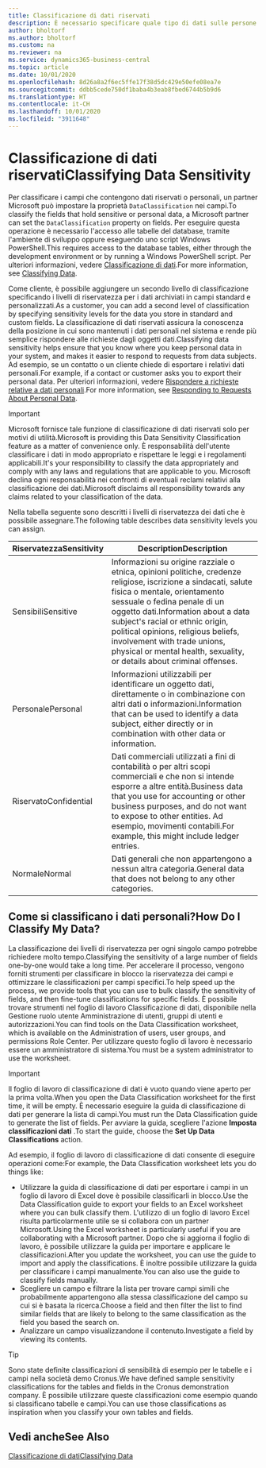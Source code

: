 ```yaml
---
title: Classificazione di dati riservati
description: È necessario specificare quale tipo di dati sulle persone memorizzare in modo da rispondere alle richieste dell'oggetto dati.
author: bholtorf
ms.author: bholtorf
ms.custom: na
ms.reviewer: na
ms.service: dynamics365-business-central
ms.topic: article
ms.date: 10/01/2020
ms.openlocfilehash: 8d26a8a2f6ec5ffe17f38d5dc429e50efe08ea7e
ms.sourcegitcommit: ddbb5cede750df1baba4b3eab8fbed6744b5b9d6
ms.translationtype: HT
ms.contentlocale: it-CH
ms.lasthandoff: 10/01/2020
ms.locfileid: "3911648"
---
```

# <a name="classifying-data-sensitivity"></a><span data-ttu-id="4b486-103">Classificazione di dati riservati</span><span class="sxs-lookup"><span data-stu-id="4b486-103">Classifying Data Sensitivity</span></span>
<span data-ttu-id="4b486-104">Per classificare i campi che contengono dati riservati o personali, un partner Microsoft può impostare la proprietà ```DataClassification``` nei campi.</span><span class="sxs-lookup"><span data-stu-id="4b486-104">To classify the fields that hold sensitive or personal data, a Microsoft partner can set the ```DataClassification``` property on fields.</span></span> <span data-ttu-id="4b486-105">Per eseguire questa operazione è necessario l'accesso alle tabelle del database, tramite l'ambiente di sviluppo oppure eseguendo uno script Windows PowerShell.</span><span class="sxs-lookup"><span data-stu-id="4b486-105">This requires access to the database tables, either through the development environment or by running a Windows PowerShell script.</span></span> <span data-ttu-id="4b486-106">Per ulteriori informazioni, vedere [Classificazione di dati](/dynamics365/business-central/dev-itpro/developer/devenv-classifying-data).</span><span class="sxs-lookup"><span data-stu-id="4b486-106">For more information, see [Classifying Data](/dynamics365/business-central/dev-itpro/developer/devenv-classifying-data).</span></span>  

<span data-ttu-id="4b486-107">Come cliente, è possibile aggiungere un secondo livello di classificazione specificando i livelli di riservatezza per i dati archiviati in campi standard e personalizzati.</span><span class="sxs-lookup"><span data-stu-id="4b486-107">As a customer, you can add a second level of classification by specifying sensitivity levels for the data you store in standard and custom fields.</span></span> <span data-ttu-id="4b486-108">La classificazione di dati riservati assicura la conoscenza della posizione in cui sono mantenuti i dati personali nel sistema e rende più semplice rispondere alle richieste dagli oggetti dati.</span><span class="sxs-lookup"><span data-stu-id="4b486-108">Classifying data sensitivity helps ensure that you know where you keep personal data in your system, and makes it easier to respond to requests from data subjects.</span></span> <span data-ttu-id="4b486-109">Ad esempio, se un contatto o un cliente chiede di esportare i relativi dati personali.</span><span class="sxs-lookup"><span data-stu-id="4b486-109">For example, if a contact or customer asks you to export their personal data.</span></span> <span data-ttu-id="4b486-110">Per ulteriori informazioni, vedere [Rispondere a richieste relative a dati personali](admin-responding-to-requests-about-personal-data.md).</span><span class="sxs-lookup"><span data-stu-id="4b486-110">For more information, see [Responding to Requests About Personal Data](admin-responding-to-requests-about-personal-data.md).</span></span>

> [!Important]
> <span data-ttu-id="4b486-111">Microsoft fornisce tale funzione di classificazione di dati riservati solo per motivi di utilità.</span><span class="sxs-lookup"><span data-stu-id="4b486-111">Microsoft is providing this Data Sensitivity Classification feature as a matter of convenience only.</span></span> <span data-ttu-id="4b486-112">È responsabilità dell'utente classificare i dati in modo appropriato e rispettare le leggi e i regolamenti applicabili.</span><span class="sxs-lookup"><span data-stu-id="4b486-112">It's your responsibility to classify the data appropriately and comply with any laws and regulations that are applicable to you.</span></span> <span data-ttu-id="4b486-113">Microsoft declina ogni responsabilità nei confronti di eventuali reclami relativi alla classificazione dei dati.</span><span class="sxs-lookup"><span data-stu-id="4b486-113">Microsoft disclaims all responsibility towards any claims related to your classification of the data.</span></span>  

<span data-ttu-id="4b486-114">Nella tabella seguente sono descritti i livelli di riservatezza dei dati che è possibile assegnare.</span><span class="sxs-lookup"><span data-stu-id="4b486-114">The following table describes data sensitivity levels you can assign.</span></span>

|<span data-ttu-id="4b486-115">Riservatezza</span><span class="sxs-lookup"><span data-stu-id="4b486-115">Sensitivity</span></span>|<span data-ttu-id="4b486-116">Description</span><span class="sxs-lookup"><span data-stu-id="4b486-116">Description</span></span>|
|----|----|
|<span data-ttu-id="4b486-117">Sensibili</span><span class="sxs-lookup"><span data-stu-id="4b486-117">Sensitive</span></span> | <span data-ttu-id="4b486-118">Informazioni su origine razziale o etnica, opinioni politiche, credenze religiose, iscrizione a sindacati, salute fisica o mentale, orientamento sessuale o fedina penale di un oggetto dati.</span><span class="sxs-lookup"><span data-stu-id="4b486-118">Information about a data subject's racial or ethnic origin, political opinions, religious beliefs, involvement with trade unions, physical or mental health, sexuality, or details about criminal offenses.</span></span> |
|<span data-ttu-id="4b486-119">Personale</span><span class="sxs-lookup"><span data-stu-id="4b486-119">Personal</span></span> | <span data-ttu-id="4b486-120">Informazioni utilizzabili per identificare un oggetto dati, direttamente o in combinazione con altri dati o informazioni.</span><span class="sxs-lookup"><span data-stu-id="4b486-120">Information that can be used to identify a data subject, either directly or in combination with other data or information.</span></span>|
|<span data-ttu-id="4b486-121">Riservato</span><span class="sxs-lookup"><span data-stu-id="4b486-121">Confidential</span></span> | <span data-ttu-id="4b486-122">Dati commerciali utilizzati a fini di contabilità o per altri scopi commerciali e che non si intende esporre a altre entità.</span><span class="sxs-lookup"><span data-stu-id="4b486-122">Business data that you use for accounting or other business purposes, and do not want to expose to other entities.</span></span> <span data-ttu-id="4b486-123">Ad esempio, movimenti contabili.</span><span class="sxs-lookup"><span data-stu-id="4b486-123">For example, this might include ledger entries.</span></span>|
|<span data-ttu-id="4b486-124">Normale</span><span class="sxs-lookup"><span data-stu-id="4b486-124">Normal</span></span> | <span data-ttu-id="4b486-125">Dati generali che non appartengono a nessun altra categoria.</span><span class="sxs-lookup"><span data-stu-id="4b486-125">General data that does not belong to any other categories.</span></span>|

## <a name="how-do-i-classify-my-data"></a><span data-ttu-id="4b486-126">Come si classificano i dati personali?</span><span class="sxs-lookup"><span data-stu-id="4b486-126">How Do I Classify My Data?</span></span>
<span data-ttu-id="4b486-127">La classificazione dei livelli di riservatezza per ogni singolo campo potrebbe richiedere molto tempo.</span><span class="sxs-lookup"><span data-stu-id="4b486-127">Classifying the sensitivity of a large number of fields one-by-one would take a long time.</span></span> <span data-ttu-id="4b486-128">Per accelerare il processo, vengono forniti strumenti per classificare in blocco la riservatezza dei campi e ottimizzare le classificazioni per campi specifici.</span><span class="sxs-lookup"><span data-stu-id="4b486-128">To help speed up the process, we provide tools that you can use to bulk classify the sensitivity of fields, and then fine-tune classifications for specific fields.</span></span> <span data-ttu-id="4b486-129">È possibile trovare strumenti nel foglio di lavoro Classificazione di dati, disponibile nella Gestione ruolo utente Amministrazione di utenti, gruppi di utenti e autorizzazioni.</span><span class="sxs-lookup"><span data-stu-id="4b486-129">You can find tools on the Data Classification worksheet, which is available on the Administration of users, user groups, and permissions Role Center.</span></span> <span data-ttu-id="4b486-130">Per utilizzare questo foglio di lavoro è necessario essere un amministratore di sistema.</span><span class="sxs-lookup"><span data-stu-id="4b486-130">You must be a system administrator to use the worksheet.</span></span>

> [!Important]
> <span data-ttu-id="4b486-131">Il foglio di lavoro di classificazione di dati è vuoto quando viene aperto per la prima volta.</span><span class="sxs-lookup"><span data-stu-id="4b486-131">When you open the Data Classification worksheet for the first time, it will be empty.</span></span> <span data-ttu-id="4b486-132">È necessario eseguire la guida di classificazione di dati per generare la lista di campi.</span><span class="sxs-lookup"><span data-stu-id="4b486-132">You must run the Data Classification guide to generate the list of fields.</span></span> <span data-ttu-id="4b486-133">Per avviare la guida, scegliere l'azione **Imposta classificazioni dati** .</span><span class="sxs-lookup"><span data-stu-id="4b486-133">To start the guide, choose the **Set Up Data Classifications** action.</span></span>

<span data-ttu-id="4b486-134">Ad esempio, il foglio di lavoro di classificazione di dati consente di eseguire operazioni come:</span><span class="sxs-lookup"><span data-stu-id="4b486-134">For example, the Data Classification worksheet lets you do things like:</span></span>  

* <span data-ttu-id="4b486-135">Utilizzare la guida di classificazione di dati per esportare i campi in un foglio di lavoro di Excel dove è possibile classificarli in blocco.</span><span class="sxs-lookup"><span data-stu-id="4b486-135">Use the Data Classification guide to export your fields to an Excel worksheet where you can bulk classify them.</span></span> <span data-ttu-id="4b486-136">L'utilizzo di un foglio di lavoro Excel risulta particolarmente utile se si collabora con un partner Microsoft.</span><span class="sxs-lookup"><span data-stu-id="4b486-136">Using the Excel worksheet is particularly useful if you are collaborating with a Microsoft partner.</span></span> <span data-ttu-id="4b486-137">Dopo che si aggiorna il foglio di lavoro, è possibile utilizzare la guida per importare e applicare le classificazioni.</span><span class="sxs-lookup"><span data-stu-id="4b486-137">After you update the worksheet, you can use the guide to import and apply the classifications.</span></span> <span data-ttu-id="4b486-138">È inoltre possibile utilizzare la guida per classificare i campi manualmente.</span><span class="sxs-lookup"><span data-stu-id="4b486-138">You can also use the guide to classify fields manually.</span></span>  
* <span data-ttu-id="4b486-139">Scegliere un campo e filtrare la lista per trovare campi simili che probabilmente appartengono alla stessa classificazione del campo su cui si è basata la ricerca.</span><span class="sxs-lookup"><span data-stu-id="4b486-139">Choose a field and then filter the list to find similar fields that are likely to belong to the same classification as the field you based the search on.</span></span>  
* <span data-ttu-id="4b486-140">Analizzare un campo visualizzandone il contenuto.</span><span class="sxs-lookup"><span data-stu-id="4b486-140">Investigate a field by viewing its contents.</span></span>  

> [!Tip]
> <span data-ttu-id="4b486-141">Sono state definite classificazioni di sensibilità di esempio per le tabelle e i campi nella società demo Cronus.</span><span class="sxs-lookup"><span data-stu-id="4b486-141">We have defined sample sensitivity classifications for the tables and fields in the Cronus demonstration company.</span></span> <span data-ttu-id="4b486-142">È possibile utilizzare queste classificazioni come esempio quando si classificano tabelle e campi.</span><span class="sxs-lookup"><span data-stu-id="4b486-142">You can use those classifications as inspiration when you classify your own tables and fields.</span></span>

## <a name="see-also"></a><span data-ttu-id="4b486-143">Vedi anche</span><span class="sxs-lookup"><span data-stu-id="4b486-143">See Also</span></span>

[<span data-ttu-id="4b486-144">Classificazione di dati</span><span class="sxs-lookup"><span data-stu-id="4b486-144">Classifying Data</span></span>](/dynamics365/business-central/dev-itpro/developer/devenv-classifying-data)  
